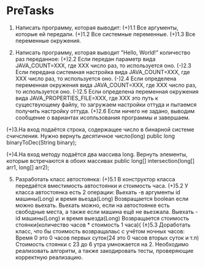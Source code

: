 # PreTasks

1. Написать программу, которая выводит:
(+)1.1 Все аргументы, которые ей передали.
(+)1.2 Все системные переменные.
(+)1.3 Все переменные окружения.



2. Написать программу, которая выводит "Hello, World!" количество раз переданное:
(+)2.2 Если передан параметр вида JAVA_COUNT=XXX, где XXX число раз, то используется оно.
(-)2.3 Если передана системная настройка вида JAVA_COUNT=XXX, где XXX число раз, то используется оно.
(-)2.4 Если определена переменная окружения вида JAVA_COUNT=XXX, где XXX число раз, то используется оно.
(-)2.5 Если определена переменная окружения вида JAVA_PROPERTIES_FILE=XXX, где XXX это путь к существующему файлу, 
то загружаем настройки оттуда и пытаемся получить настройку оттуда.
(+)2.6 Если ничего не задано, выводим сообщение о вариантах исопльзования программы и завершаем.



(+)3.На вход подаётся строка, содержащее число в бинарной системе счичсления. 
Нужно вернуть десятичное число(long) public long binaryToDec(String binary);



(+)4.На вход методу подаётся два массива long. Вернуть элементы, которые встречаются 
в обоих массивах public long[] intersection(long[] arr1, long[] arr2);



5. Разработать класс автостоянка:
(+)5.1 В конструктор класса передаётся вместимость автостоянки и стоимость часа.
(+)5.2 У класса автостоянка есть 2 операции:
    Вьехать -в аргументы id машины(Long) и время вьезда(Long) Возвращается boolean если можно вьехать. 
    Вьехать можно, если на автостоянке есть свободные места, а также если машина ещё не вьезжала.
    Выехать - id машины(Long) и время выезда(Long) Возвращается стоимость стоянки(количество часов * стоимость 1 часа)(
(±)5.3 Доработать класс, что бы стоимость возвращалаьс с учётом ночных часов:
    Время 0 это 0 часов первых суток(24 это 0 часов вторых суток и т.п)
    Стоимость стоянки с 23 до 6 утра умножается на 2.
    Необходимо реализовать алгоритм, а также закодировать тесты, проверяющие корректную реализацию.
